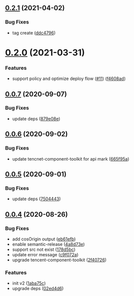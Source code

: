 ## [0.2.1](https://github.com/serverless-components/tencent-cos/compare/v0.2.0...v0.2.1) (2021-04-02)


### Bug Fixes

* tag create ([ddc4796](https://github.com/serverless-components/tencent-cos/commit/ddc479690d94837fe5278aed38902a25ed995a55))

# [0.2.0](https://github.com/serverless-components/tencent-cos/compare/v0.1.0...v0.2.0) (2021-03-31)


### Features

* support policy and optimize deploy flow ([#11](https://github.com/serverless-components/tencent-cos/issues/11)) ([f4608ad](https://github.com/serverless-components/tencent-cos/commit/f4608add7ce111ce3affe52ae97e5f92bb59a35f))

## [0.0.7](https://github.com/serverless-components/tencent-cos/compare/v0.0.6...v0.0.7) (2020-09-07)


### Bug Fixes

* update deps ([879e08e](https://github.com/serverless-components/tencent-cos/commit/879e08ed8edb19d5210dbbe44547d3493c7ae041))

## [0.0.6](https://github.com/serverless-components/tencent-cos/compare/v0.0.5...v0.0.6) (2020-09-02)


### Bug Fixes

* update tencnet-component-toolkit for api mark ([665f95a](https://github.com/serverless-components/tencent-cos/commit/665f95a6cfa834d7454caac22f1c0e8039451ae5))

## [0.0.5](https://github.com/serverless-components/tencent-cos/compare/v0.0.4...v0.0.5) (2020-09-01)


### Bug Fixes

* update deps ([7504443](https://github.com/serverless-components/tencent-cos/commit/7504443ef54c901ce2211cc4bede57033d52b555))

## [0.0.4](https://github.com/serverless-components/tencent-cos/compare/v0.0.3...v0.0.4) (2020-08-26)


### Bug Fixes

* add cosOrigin output ([eb61efb](https://github.com/serverless-components/tencent-cos/commit/eb61efbabe9ab1321782e61607689ecca3b648da))
* enable semantic-release ([4a8d73e](https://github.com/serverless-components/tencent-cos/commit/4a8d73edd7a682e2926e276cb8dbdd35794fa257))
* support src not exist ([178d5bc](https://github.com/serverless-components/tencent-cos/commit/178d5bc527299e9853175c28588d2ad9a52e4290))
* update error message ([c9f072a](https://github.com/serverless-components/tencent-cos/commit/c9f072a7514270254ddb2e7745c633659193d03b))
* upgrade tencent-component-toolkit ([2f40726](https://github.com/serverless-components/tencent-cos/commit/2f40726ee1378d0a45fb85baf53195dd62cf7005))


### Features

* init v2 ([1aba75c](https://github.com/serverless-components/tencent-cos/commit/1aba75ce9dcbac6c85c69f50456b391f95f3b424))
* upgrade deps ([02ed4d6](https://github.com/serverless-components/tencent-cos/commit/02ed4d60f2e62cc9f83207c76092e1ef827e5d01))
